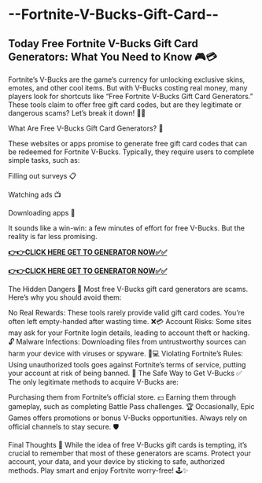 # --Fortnite-V-Bucks-Gift-Card--

## Today Free Fortnite V-Bucks Gift Card Generators: What You Need to Know 🎮💳

Fortnite’s V-Bucks are the game’s currency for unlocking exclusive skins, emotes, and other cool items. But with V-Bucks costing real money, many players look for shortcuts like “Free Fortnite V-Bucks Gift Card Generators.” These tools claim to offer free gift card codes, but are they legitimate or dangerous scams? Let’s break it down! 🕵️‍♀️

What Are Free V-Bucks Gift Card Generators? 🤔

These websites or apps promise to generate free gift card codes that can be redeemed for Fortnite V-Bucks. Typically, they require users to complete simple tasks, such as:

Filling out surveys 📋

Watching ads 📺

Downloading apps 📲

It sounds like a win-win: a few minutes of effort for free V-Bucks. But the reality is far less promising.

[**👉👉CLICK HERE GET TO GENERATOR NOW✅✅**](https://free24.raj-solution.com/all-gift-cards/)

[**👉👉CLICK HERE GET TO GENERATOR NOW✅✅**](https://free24.raj-solution.com/all-gift-cards/)

The Hidden Dangers 🚨
Most free V-Bucks gift card generators are scams. Here’s why you should avoid them:

No Real Rewards: These tools rarely provide valid gift card codes. You’re often left empty-handed after wasting time. ❌💳
Account Risks: Some sites may ask for your Fortnite login details, leading to account theft or hacking. 🔓
Malware Infections: Downloading files from untrustworthy sources can harm your device with viruses or spyware. 🦠💻
Violating Fortnite’s Rules: Using unauthorized tools goes against Fortnite’s terms of service, putting your account at risk of being banned. 🚫
The Safe Way to Get V-Bucks ✅
The only legitimate methods to acquire V-Bucks are:

Purchasing them from Fortnite’s official store. 💵
Earning them through gameplay, such as completing Battle Pass challenges. 🏆
Occasionally, Epic Games offers promotions or bonus V-Bucks opportunities. Always rely on official channels to stay secure. 🛡️

Final Thoughts 💬
While the idea of free V-Bucks gift cards is tempting, it’s crucial to remember that most of these generators are scams. Protect your account, your data, and your device by sticking to safe, authorized methods. Play smart and enjoy Fortnite worry-free! 🕹️✨
